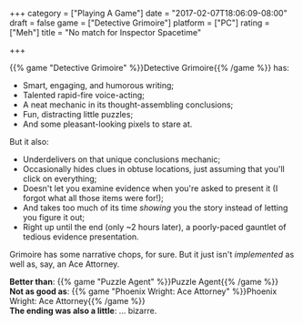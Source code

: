 +++
category = ["Playing A Game"]
date = "2017-02-07T18:06:09-08:00"
draft = false
game = ["Detective Grimoire"]
platform = ["PC"]
rating = ["Meh"]
title = "No match for Inspector Spacetime"

+++

{{% game "Detective Grimoire" %}}Detective Grimoire{{% /game %}} has:

* Smart, engaging, and humorous writing;
* Talented rapid-fire voice-acting;
* A neat mechanic in its thought-assembling conclusions;
* Fun, distracting little puzzles;
* And some pleasant-looking pixels to stare at.

But it also:

* Underdelivers on that unique conclusions mechanic;
* Occasionally hides clues in obtuse locations, just assuming that you'll click on everything;
* Doesn't let you examine evidence when you're asked to present it (I forgot what all those items were for!);
* And takes too much of its time <i>showing</i> you the story instead of letting you figure it out;
* Right up until the end (only ~2 hours later), a poorly-paced gauntlet of tedious evidence presentation.

Grimoire has some narrative chops, for sure.  But it just isn't <i>implemented</i> as well as, say, an Ace Attorney.

<b>Better than</b>: {{% game "Puzzle Agent" %}}Puzzle Agent{{% /game %}}  
<b>Not as good as</b>: {{% game "Phoenix Wright: Ace Attorney" %}}Phoenix Wright: Ace Attorney{{% /game %}}  
<b>The ending was also a little</b>: ... bizarre.
